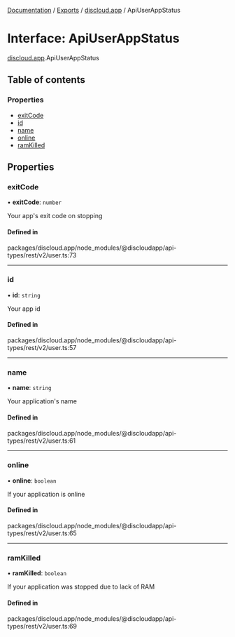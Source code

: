 [Documentation](../README.md) / [Exports](../modules.md) / [discloud.app](../modules/discloud_app.md) / ApiUserAppStatus

# Interface: ApiUserAppStatus

[discloud.app](../modules/discloud_app.md).ApiUserAppStatus

## Table of contents

### Properties

- [exitCode](discloud_app.ApiUserAppStatus.md#exitcode)
- [id](discloud_app.ApiUserAppStatus.md#id)
- [name](discloud_app.ApiUserAppStatus.md#name)
- [online](discloud_app.ApiUserAppStatus.md#online)
- [ramKilled](discloud_app.ApiUserAppStatus.md#ramkilled)

## Properties

### exitCode

• **exitCode**: `number`

Your app's exit code on stopping

#### Defined in

packages/discloud.app/node_modules/@discloudapp/api-types/rest/v2/user.ts:73

___

### id

• **id**: `string`

Your app id

#### Defined in

packages/discloud.app/node_modules/@discloudapp/api-types/rest/v2/user.ts:57

___

### name

• **name**: `string`

Your application's name

#### Defined in

packages/discloud.app/node_modules/@discloudapp/api-types/rest/v2/user.ts:61

___

### online

• **online**: `boolean`

If your application is online

#### Defined in

packages/discloud.app/node_modules/@discloudapp/api-types/rest/v2/user.ts:65

___

### ramKilled

• **ramKilled**: `boolean`

If your application was stopped due to lack of RAM

#### Defined in

packages/discloud.app/node_modules/@discloudapp/api-types/rest/v2/user.ts:69
